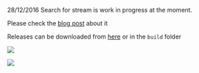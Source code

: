 28/12/2016 Search for stream is work in progress at the moment. 

Please check the [blog post](https://sstoichev.eu/2016/11/13/qlik-sense-custom-hub/) about it

Releases can be downloaded from [here](https://github.com/countnazgul/sense-custom-hub/releases) or in the `build` folder

![](https://sstoichev.eu/content/images/2016/11/CustomHUB1.png)

![](https://sstoichev.eu/content/images/2016/11/CustomHUB2.png)

